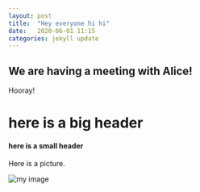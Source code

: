 ```yaml
---
layout: post
title:  "Hey everyone hi hi"
date:   2020-06-01 11:15
categories: jekyll update
---
```



## We are having a meeting with Alice!

Hooray!

# here is a big header

#### here is a small header

Here is a picture.

![my image](/images/unicycles_on_mars.jpg)